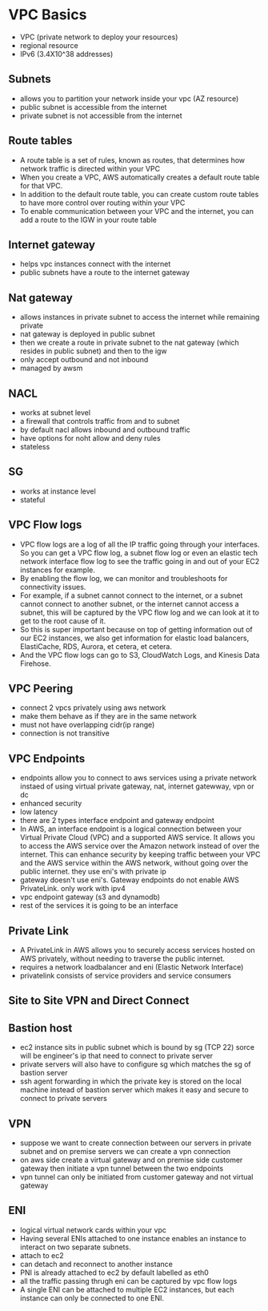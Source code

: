 # VPC Basics
- VPC (private network to deploy your resources)
- regional resource
- IPv6 (3.4X10^38 addresses)

## Subnets
- allows you to partition your network inside your vpc (AZ resource)
- public subnet is accessible from the internet
- private subnet is not accessible from the internet

## Route tables
- A route table is a set of rules, known as routes, that determines how network traffic is directed within your VPC
- When you create a VPC, AWS automatically creates a default route table for that VPC.
- In addition to the default route table, you can create custom route tables to have more control over routing within your VPC
- To enable communication between your VPC and the internet, you can add a route to the IGW in your route table

## Internet gateway
- helps vpc instances connect with the internet
- public subnets have a route to the internet gateway

## Nat gateway
- allows instances in private subnet to access the internet while remaining private
- nat gateway is deployed in public subnet
- then we create a route in private subnet to the nat gateway (which resides in public subnet) and then to the igw
- only accept outbound and not inbound
- managed by awsm

## NACL
- works at subnet level
- a firewall that controls traffic from and to subnet
- by default nacl allows inbound and outbound traffic
- have options for noht allow and deny rules
- stateless

## SG
- works at instance level
- stateful

## VPC Flow logs
- VPC flow logs are a log of all the IP traffic going through your interfaces. So you can get a VPC flow log, a subnet flow log
or even an elastic tech network interface flow log to see the traffic going in and out of your EC2 instances for example.
- By enabling the flow log, we can monitor and troubleshoots for connectivity issues.
- For example, if a subnet cannot connect to the internet, or a subnet cannot connect to another subnet, or the internet cannot access a subnet,
this will be captured by the VPC flow log and we can look at it to get to the root cause of it.
- So this is super important because on top of getting information out of our EC2 instances, we also get information for elastic load balancers, ElastiCache,
RDS, Aurora, et cetera, et cetera.
- And the VPC flow logs can go to S3, CloudWatch Logs, and Kinesis Data Firehose.

## VPC Peering
- connect 2 vpcs privately using aws network
- make them behave as if they are in the same network
- must not have overlapping cidr(ip range)
- connection is not transitive

## VPC Endpoints
- endpoints allow you to connect to aws services using a private network instaed of using virtual private gateway, nat, internet gatewway, vpn or dc
- enhanced security
- low latency
- there are 2 types interface endpoint and gateway endpoint
- In AWS, an interface endpoint is a logical connection between your Virtual Private Cloud (VPC) and a supported AWS service. It allows you to access the AWS service over the Amazon network instead of over the internet. This can enhance security by keeping traffic between your VPC and the AWS service within the AWS network, without going over the public internet.  they use eni's with private ip
- gateway doesn't use eni's. Gateway endpoints do not enable AWS PrivateLink. only work with ipv4
- vpc endpoint gateway (s3 and dynamodb)
- rest of the services it is going to be an interface

## Private Link
- A PrivateLink in AWS allows you to securely access services hosted on AWS privately, without needing to traverse the public internet.
- requires a network loadbalancer and eni (Elastic Network Interface)
- privatelink consists of service providers and service consumers

## Site to Site VPN and Direct Connect


## Bastion host
- ec2 instance sits in public subnet which is bound by sg (TCP 22) sorce will be engineer's ip that need to connect to private server
- private servers will also have to configure sg which matches the sg of bastion server
- ssh agent forwarding in which the private key is stored on the local machine instead of bastion server which makes it easy and secure to connect to private servers

## VPN 
- suppose we want to create connection between our servers in private subnet and on premise servers we can create a vpn connection
- on aws side create a virtual gateway and on premise side customer gateway then initiate a vpn tunnel between the two endpoints
- vpn tunnel can only be initiated from customer gateway and not virtual gateway

## ENI
- logical virtual network cards within your vpc
- Having several ENIs attached to one instance enables an instance to interact on two separate subnets.
- attach to ec2
- can detach and reconnect to another instance 
- PNI is already attached to ec2 by default labelled as eth0
- all the traffic passing thrugh eni can be captured by vpc flow logs
- A single ENI can be attached to multiple EC2 instances, but each instance can only be connected to one ENI. 





